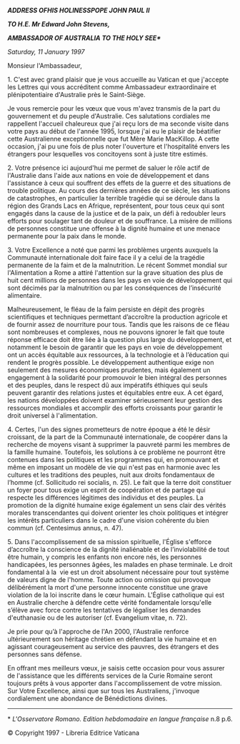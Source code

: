 ***ADDRESS OF******HIS HOLINESS******POPE JOHN PAUL II***

***TO H.E. Mr Edward John Stevens,***

***AMBASSADOR OF AUSTRALIA TO THE HOLY SEE\****

*Saturday, 11 January 1997*

Monsieur l'Ambassadeur,

1\. C'est avec grand plaisir que je vous accueille au Vatican et que j'accepte les Lettres qui vous accréditent comme Ambassadeur extraordinaire et plénipotentiaire d'Australie près le Saint-Siège.

Je vous remercie pour les vœux que vous m'avez transmis de la part du gouvernement et du peuple d'Australie. Ces salutations cordiales me rappellent l'accueil chaleureux que j'ai reçu lors de ma seconde visite dans votre pays au début de l'année 1995, lorsque j'ai eu le plaisir de béatifier cette Australienne exceptionnelle que fut Mère Marie MacKillop. A cette occasion, j'ai pu une fois de plus noter l'ouverture et l'hospitalité envers les étrangers pour lesquelles vos concitoyens sont à juste titre estimés.

2\. Votre présence ici aujourd'hui me permet de saluer le rôle actif de l'Australie dans l'aide aux nations en voie de développement et dans l'assistance à ceux qui souffrent des effets de la guerre et des situations de trouble politique. Au cours des dernières années de ce siècle, les situations de catastrophes, en particulier la terrible tragédie qui se déroule dans la région des Grands Lacs en Afrique, représentent, pour tous ceux qui sont engagés dans la cause de la justice et de la paix, un défi à redoubler leurs efforts pour soulager tant de douleur et de souffrance. La misère de millions de personnes constitue une offense à la dignité humaine et une menace permanente pour la paix dans le monde.

3\. Votre Excellence a noté que parmi les problèmes urgents auxquels la Communauté internationale doit faire face il y a celui de la tragédie permanente de la faim et de la malnutrition. Le récent Sommet mondial sur l'Alimentation a Rome a attiré l'attention sur la grave situation des plus de huit cent millions de personnes dans les pays en voie de développement qui sont décimés par la malnutrition ou par les conséquences de l’insécurité alimentaire.

Malheureusement, le fléau de la faim persiste en dépit des progrès scientifiques et techniques permettant d’accroître la production agricole et de fournir assez de nourriture pour tous. Tandis que les raisons de ce fléau sont nombreuses et complexes, nous ne pouvons ignorer le fait que toute réponse efficace doit être liée à la question plus large du développement, et notamment le besoin de garantir que les pays en voie de développement ont un accès équitable aux ressources, à la technologie et à l’éducation qui rendent le progrès possible. Le développement authentique exige non seulement des mesures économiques prudentes, mais également un engagement à la solidarité pour promouvoir le bien intégral des personnes et des peuples, dans le respect dû aux impératifs éthiques qui seuls peuvent garantir des relations justes et équitables entre eux. A cet égard, les nations développées doivent examiner sérieusement leur gestion des ressources mondiales et accomplir des efforts croissants pour garantir le droit universel à l'alimentation.

4\. Certes, l'un des signes prometteurs de notre époque a été le désir croissant, de la part de la Communauté internationale, de coopérer dans la recherche de moyens visant à supprimer la pauvreté parmi les membres de la famille humaine. Toutefois, les solutions à ce problème ne pourront être contenues dans les politiques et les programmes qui, en promouvant et même en imposant un modèle de vie qui n'est pas en harmonie avec les cultures et les traditions des peuples, nuit aux droits fondamentaux de l’homme (cf. Sollicitudo rei socialis, n. 25). Le fait que la terre doit constituer un foyer pour tous exige un esprit de coopération et de partage qui respecte les différences légitimes des individus et des peuples. La promotion de la dignité humaine exige également un sens clair des vérités morales transcendantes qui doivent orienter les choix politiques et intégrer les intérêts particuliers dans le cadre d'une vision cohérente du bien commun (cf. Centesimus annus, n. 47).

5\. Dans l'accomplissement de sa mission spirituelle, l'Église s'efforce d’accroître la conscience de la dignité inaliénable et de l’inviolabilité de tout être humain, y compris les enfants non encore nés, les personnes handicapées, les personnes âgées, les malades en phase terminale. Le droit fondamental à la  vie est un droit absolument nécessaire pour tout système de valeurs digne de l'homme. Toute action ou omission qui provoque délibérément la mort d'une personne innocente constitue une grave violation de la loi inscrite dans le cœur humain. L'Église catholique qui est en Australie cherche à défendre cette vérité fondamentale lorsqu'elle s’élève avec force contre les tentatives de légaliser les demandes d'euthanasie ou de les autoriser (cf. Evangelium vitae, n. 72).

Je prie pour qu’à l'approche de l'An 2000, l'Australie renforce ultérieurement son héritage chrétien en défendant la vie humaine et en agissant courageusement au service des pauvres, des étrangers et des personnes sans défense.

En offrant mes meilleurs vœux, je saisis cette occasion pour vous assurer de l'assistance que les différents services de la Curie Romaine seront toujours prêts à vous apporter dans l'accomplissement de votre mission. Sur Votre Excellence, ainsi que sur tous les Australiens, j'invoque cordialement une abondance de Bénédictions divines.

* * *

\* *L'Osservatore Romano. Edition hebdomadaire en langue française* n.8 p.6.

© Copyright 1997 - Libreria Editrice Vaticana